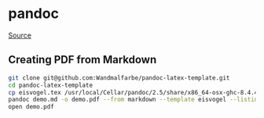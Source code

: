 # pandoc

[Source](https://github.com/Wandmalfarbe/pandoc-latex-template)

## Creating PDF from Markdown

```bash
git clone git@github.com:Wandmalfarbe/pandoc-latex-template.git
cd pandoc-latex-template
cp eisvogel.tex /usr/local/Cellar/pandoc/2.5/share/x86_64-osx-ghc-8.4.4/pandoc-2.5/data/templates/eisvogel.latex
pandoc demo.md -o demo.pdf --from markdown --template eisvogel --listings
open demo.pdf
```
